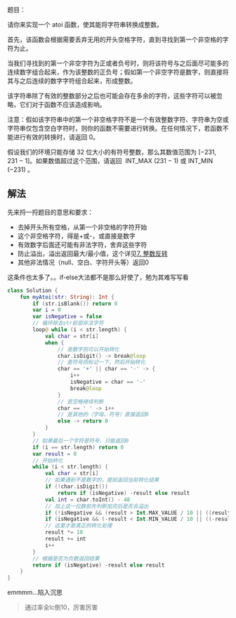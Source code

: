题目：

请你来实现一个 atoi 函数，使其能将字符串转换成整数。

首先，该函数会根据需要丢弃无用的开头空格字符，直到寻找到第一个非空格的字符为止。

当我们寻找到的第一个非空字符为正或者负号时，则将该符号与之后面尽可能多的连续数字组合起来，作为该整数的正负号；假如第一个非空字符是数字，则直接将其与之后连续的数字字符组合起来，形成整数。

该字符串除了有效的整数部分之后也可能会存在多余的字符，这些字符可以被忽略，它们对于函数不应该造成影响。

注意：假如该字符串中的第一个非空格字符不是一个有效整数字符、字符串为空或字符串仅包含空白字符时，则你的函数不需要进行转换。在任何情况下，若函数不能进行有效的转换时，请返回 0。

假设我们的环境只能存储 32 位大小的有符号整数，那么其数值范围为 [−231,  231 − 1]。如果数值超过这个范围，请返回  INT_MAX (231 − 1) 或 INT_MIN (−231) 。

## 解法
先来捋一捋题目的意思和要求：
* 去掉开头所有空格，从第一个非空格的字符开始
* 这个非空格字符，得是+或-，或直接是数字
* 有效数字后面还可能有非法字符，舍弃这些字符
* 防止溢出，溢出返回最大/最小值，这个详见[7. 整数反转][7]
* 其他非法情况（null、空白、字符开头等）返回0

这条件也太多了。。if-else大法都不是那么好使了，勉为其难写写看
```kotlin
class Solution {
    fun myAtoi(str: String): Int {
        if (str.isBlank()) return 0
        var i = 0
        var isNegative = false
        // 循环除去str前部非法字符
        loop@ while (i < str.length) {
            val char = str[i]
            when {
                // 是数字则可以开始转化
                char.isDigit() -> break@loop
                // 是符号则标记一下，然后开始转化
                char == '+' || char == '-' -> {
                    i++
                    isNegative = char == '-'
                    break@loop
                }
                // 是空格继续判断
                char == ' ' -> i++
                // 是其他的（字母、符号）直接返回0
                else -> return 0
            }
        }
        // 如果最后一个字符是符号，只能返回0
        if (i == str.length) return 0
        var result = 0
        // 开始转化
        while (i < str.length) {
            val char = str[i]
            // 如果遇到不是数字的，提前返回当前转化结果
            if (!char.isDigit())
                return if (isNegative) -result else result
            val int = char.toInt() - 48
            // 加上这一位数前先判断加完后是否会溢出
            if (!isNegative && (result > Int.MAX_VALUE / 10 || ((result == Int.MAX_VALUE / 10) && (int > Int.MAX_VALUE % 10)))) return Int.MAX_VALUE
            if (isNegative && (-result < Int.MIN_VALUE / 10 || ((-result == Int.MIN_VALUE / 10) && (-int < Int.MIN_VALUE % 10)))) return Int.MIN_VALUE
            // 这里才是真正的转化处理
            result *= 10
            result += int
            i++
        }
        // 根据是否为负数返回结果
        return if (isNegative) -result else result
    }
}
```
emmmm...陷入沉思
>通过率全lc倒10，厉害厉害

[7]: https://github.com/ddancn/LeetCoding/blob/master/0007.%20%E6%95%B4%E6%95%B0%E5%8F%8D%E8%BD%AC.md
